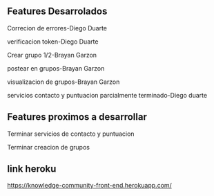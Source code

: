 ## Features Desarrolados 

Correcion de errores-Diego Duarte

verificacion token-Diego Duarte

Crear grupo 1/2-Brayan Garzon

postear en grupos-Brayan Garzon

visualizacion de grupos-Brayan Garzon

servicios contacto y puntuacion parcialmente terminado-Diego duarte

## Features proximos a desarrollar

Terminar servicios de contacto y puntuacion

Terminar creacion de grupos

## link heroku

https://knowledge-community-front-end.herokuapp.com/


